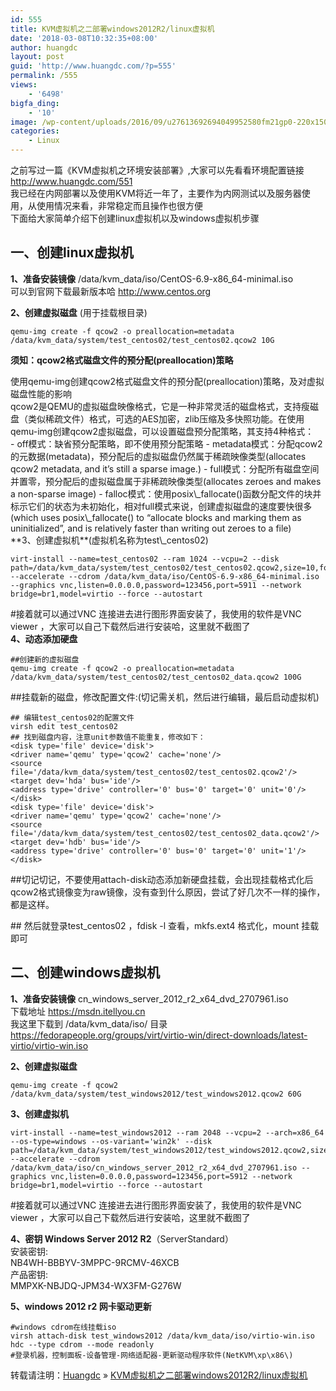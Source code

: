 ```yaml
---
id: 555
title: KVM虚拟机之二部署windows2012R2/linux虚拟机
date: '2018-03-08T10:32:35+08:00'
author: huangdc
layout: post
guid: 'http://www.huangdc.com/?p=555'
permalink: /555
views:
    - '6498'
bigfa_ding:
    - '10'
image: /wp-content/uploads/2016/09/u27613692694049952580fm21gp0-220x150.jpg
categories:
    - Linux
---
```


之前写过一篇《KVM虚拟机之环境安装部署》,大家可以先看看环境配置链接 http://www.huangdc.com/551  
我已经在内网部署以及使用KVM将近一年了，主要作为内网测试以及服务器使用，从使用情况来看，非常稳定而且操作也很方便  
下面给大家简单介绍下创建linux虚拟机以及windows虚拟机步骤

## 一、创建linux虚拟机

**1、准备安装镜像** /data/kvm\_data/iso/CentOS-6.9-x86\_64-minimal.iso  
可以到官网下载最新版本哈 http://www.centos.org

**2、创建虚拟磁盘** (用于挂载根目录)

```
qemu-img create -f qcow2 -o preallocation=metadata /data/kvm_data/system/test_centos02/test_centos02.qcow2 10G
```

**须知：qcow2格式磁盘文件的预分配(preallocation)策略**

<div><div>使用qemu-img创建qcow2格式磁盘文件的预分配(preallocation)策略，及对虚拟磁盘性能的影响</div><div><div>qcow2是QEMU的虚拟磁盘映像格式，它是一种非常灵活的磁盘格式，支持瘦磁盘（类似稀疏文件）格式，可选的AES加密，zlib压缩及多快照功能。在使用qemu-img创建qcow2虚拟磁盘，可以设置磁盘预分配策略，其支持4种格式：</div><div>- off模式：缺省预分配策略，即不使用预分配策略
- metadata模式：分配qcow2的元数据(metadata)，预分配后的虚拟磁盘仍然属于稀疏映像类型(allocates qcow2 metadata, and it’s still a sparse image.)
- full模式：分配所有磁盘空间并置零，预分配后的虚拟磁盘属于非稀疏映像类型(allocates zeroes and makes a non-sparse image)
- falloc模式：使用posix\_fallocate()函数分配文件的块并标示它们的状态为未初始化，相对full模式来说，创建虚拟磁盘的速度要快很多(which uses posix\_fallocate() to “allocate blocks and marking them as uninitialized”, and is relatively faster than writing out zeroes to a file)

</div></div></div>**3、创建虚拟机**(虚拟机名称为test\_centos02)

```
virt-install --name=test_centos02 --ram 1024 --vcpu=2 --disk path=/data/kvm_data/system/test_centos02/test_centos02.qcow2,size=10,format=qcow2 --accelerate --cdrom /data/kvm_data/iso/CentOS-6.9-x86_64-minimal.iso --graphics vnc,listen=0.0.0.0,password=123456,port=5911 --network bridge=br1,model=virtio --force --autostart
```

\#接着就可以通过VNC 连接进去进行图形界面安装了，我使用的软件是VNC viewer ，大家可以自己下载然后进行安装哈，这里就不截图了  
**4、动态添加硬盘**

```
##创建新的虚拟磁盘
qemu-img create -f qcow2 -o preallocation=metadata /data/kvm_data/system/test_centos02/test_centos02_data.qcow2 100G
```

\##挂载新的磁盘，修改配置文件:(切记需关机，然后进行编辑，最后启动虚拟机)

```
## 编辑test_centos02的配置文件
virsh edit test_centos02
## 找到磁盘内容，注意unit参数值不能重复，修改如下：
<disk type='file' device='disk'>
<driver name='qemu' type='qcow2' cache='none'/>
<source file='/data/kvm_data/system/test_centos02/test_centos02.qcow2'/>
<target dev='hda' bus='ide'/>
<address type='drive' controller='0' bus='0' target='0' unit='0'/>
</disk>
<disk type='file' device='disk'>
<driver name='qemu' type='qcow2' cache='none'/>
<source file='/data/kvm_data/system/test_centos02/test_centos02_data.qcow2'/>
<target dev='hdb' bus='ide'/>
<address type='drive' controller='0' bus='0' target='0' unit='1'/>
</disk>
```

\##切记切记，不要使用attach-disk动态添加新硬盘挂载，会出现挂载格式化后qcow2格式镜像变为raw镜像，没有查到什么原因，尝试了好几次不一样的操作，都是这样。

\## 然后就登录test\_centos02 ，fdisk -l 查看，mkfs.ext4 格式化，mount 挂载即可

## 二、创建windows虚拟机

**1、准备安装镜像** cn\_windows\_server\_2012\_r2\_x64\_dvd\_2707961.iso  
下载地址 https://msdn.itellyou.cn  
我这里下载到 /data/kvm\_data/iso/ 目录  
https://fedorapeople.org/groups/virt/virtio-win/direct-downloads/latest-virtio/virtio-win.iso

**2、创建虚拟磁盘**

```
qemu-img create -f qcow2 /data/kvm_data/system/test_windows2012/test_windows2012.qcow2 60G
```

**3、创建虚拟机**

```
virt-install --name=test_windows2012 --ram 2048 --vcpu=2 --arch=x86_64 --os-type=windows --os-variant='win2k' --disk path=/data/kvm_data/system/test_windows2012/test_windows2012.qcow2,size=60,format=qcow2 --accelerate --cdrom /data/kvm_data/iso/cn_windows_server_2012_r2_x64_dvd_2707961.iso --graphics vnc,listen=0.0.0.0,password=123456,port=5912 --network bridge=br1,model=virtio --force --autostart
```

\#接着就可以通过VNC 连接进去进行图形界面安装了，我使用的软件是VNC viewer ，大家可以自己下载然后进行安装哈，这里就不截图了

**4、密钥 Windows Server 2012 R2**（ServerStandard）  
安装密钥:  
NB4WH-BBBYV-3MPPC-9RCMV-46XCB  
产品密钥:  
MMPXK-NBJDQ-JPM34-WX3FM-G276W

**5、windows 2012 r2 网卡驱动更新**

```
#windows cdrom在线挂载iso
virsh attach-disk test_windows2012 /data/kvm_data/iso/virtio-win.iso hdc --type cdrom --mode readonly
#登录机器，控制面板-设备管理-网络适配器-更新驱动程序软件(NetKVM\xp\x86\)
```

转载请注明：[Huangdc](https://www.huangdc.com) » [KVM虚拟机之二部署windows2012R2/linux虚拟机](https://www.huangdc.com/555)